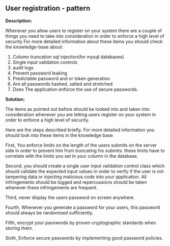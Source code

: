 
User registration - pattern
-------

**Description:**

Whenever you allow users to register on your system there are a couple of things you need 
to take into consideration in order to enforce a high level of security
For more detailed information about these items you should check the knowledge-base about:

1. Column truncation sql injection(for mysql databases)
2. Single input validation controls  
2. audit logs
3. Prevent password leaking
4. Predictable password and or token generation
5. Are all passwords hashed, salted and stretched
6. Does The application enforce the use of secure passwords.




**Solution:**

The items as pointed out before should be looked into and taken into consideration
whenever you are letting users register on your system in order to enforce a 
high level of security.

Here are the steps described briefly.
For more detailed information you should look into these items in the knowledge base.

First, You enforce limits on the length of the users submits on the server side in order
to prevent him from truncating his submits. these limits have to correlate with the limits
you set in your column in the database.

Second, you should create a single user input validation control class which should 
validate the expected input values in order to verify if the user is not tampering data 
or injecting malicious code into your application. All infringements should be logged
and repercussions should be taken whenever these infringements are frequent. 

Third, never display the users password on screen anywhere.

Fourth, Whenever you generate a password for your users, this password should always
be randomised sufficiently.

Fifth, encrypt your passwords by proven cryptographic standards when storing them.

Sixth, Enforce secure passwords by implementing good password policies. 


